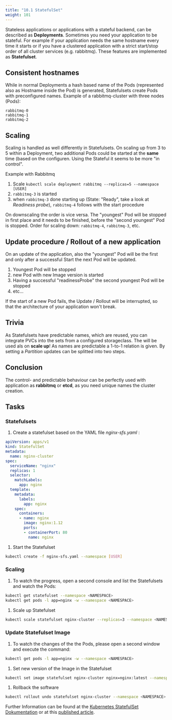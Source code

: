 ```yaml
---
title: "10.1 StatefulSet"
weight: 101
---
```


Stateless applications or applications with a stateful backend, can be described as **Deployments**. Sometimes you need your application to be stateful.
For example if your application needs the same hostname every time it starts or if you have a clustered application with a strict start/stop order of all cluster services (e.g. rabbitmq).
These features are implemented as **Statefulset**.


## Consistent hostnames

While in normal Deployments a hash based name of the Pods (represented also as Hostname inside the Pod) is generated, Statefulsets create Pods with preconfigured names.
Example of a rabbitmq-cluster with three nodes (Pods):

```
rabbitmq-0
rabbitmq-1
rabbitmq-2
```


## Scaling

Scaling is handled as well differently in Statefulsets.
On scaling up from 3 to 5 within a Deployment, two additional Pods could be started at the __same__ time (based on the configuren. Using the Stateful it seems to be more "in control".

Example with Rabbitmq

1. Scale `kubectl scale deployment rabbitmq --replicas=5 --namespace [USER]`
1. `rabbitmq-3` is started
1. when `rabbitmq-3` done starting up (State: "Ready", take a look at _Readiness probe_), `rabbitmq-4` follows with the start procedure

On downscaling the order is vice versa. The "youngest" Pod will be stopped in first place and it needs to be finished, before the "second youngest" Pod is stopped.
Order for scaling down: `rabbitmq-4`, `rabbitmq-3`, etc.


## Update procedure / Rollout of a new application

On an update of the application, also the "youngest" Pod will be the first and only after a successful Start the next Pod will be updated.

1. Youngest Pod will be stopped
1. new Pod with new Image version is started
1. Having a successful "readinessProbe" the second youngest Pod will be stopped
1. etc...

If the start of a new Pod fails, the Update / Rollout will be interrupted, so that the architecture of your application won't break.


## Trivia

As Statefulsets have predictable names, which are reused, you can integrate PVCs into the sets from a configured storageclass. The will be used als on **scale up**!
As names are predictable a 1-to-1 relation is given. 
By setting a _Partition_ updates can be splitted into two steps.


## Conclusion

The control- and predictable behaviour can be perfectly used with application as __rabbitmq__ or __etcd__, as you need unique names the cluster creation.


## Tasks


### Statefulsets

1. Create a statefulset based on the YAML file _nginx-sfs.yaml_ :

```YAML
apiVersion: apps/v1
kind: StatefulSet
metadata:
  name: nginx-cluster
spec:
  serviceName: "nginx"
  replicas: 1
  selector:
    matchLabels:
      app: nginx
  template:
    metadata:
      labels:
        app: nginx
    spec:
      containers:
      - name: nginx
        image: nginx:1.12
        ports:
        - containerPort: 80
          name: nginx
```

1. Start the Statefulset
  
```bash
kubectl create -f nginx-sfs.yaml --namespace [USER]
```


### Scaling

1. To watch the progress, open a second console and list the Statefulsets and watch the Pods:

```bash
kubectl get statefulset --namespace <NAMESPACE>
kubectl get pods -l app=nginx -w --namespace <NAMESPACE>
```

1. Scale up Statefulset


```bash
kubectl scale statefulset nginx-cluster --replicas=3 --namespace <NAMESPACE>
```


### Update Statefulset Image

1. To watch the changes of the the Pods, please open a second window and execute the command:


```bash
kubectl get pods -l app=nginx -w --namespace <NAMESPACE>
```

1. Set new version of the Image in the Statefulset

```bash
kubectl set image statefulset nginx-cluster nginx=nginx:latest --namespace <NAMESPACE>
```

1. Rollback the software

```bash
kubectl rollout undo statefulset nginx-cluster --namespace <NAMESPACE>
```

Further Information can be found at the [Kubernetes StatefulSet Dokumentation](https://kubernetes.io/docs/concepts/workloads/controllers/statefulset/) or at this [published article](https://opensource.com/article/17/2/stateful-applications).
